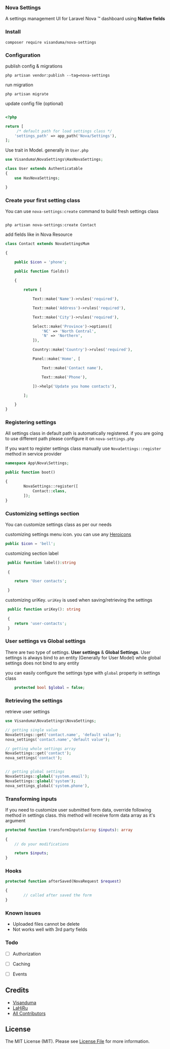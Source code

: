 ### Nova Settings

A settings management UI for Laravel Nova ™ dashboard using **Native fields**

### Install

`composer require visanduma/nova-settings`

### Configuration

publish config & migrations

```
php artisan vendor:publish --tag=nova-settings
```

run migration

```
php artisan migrate
```

update config file (optional)

```php

<?php

return [
     /* default path for load settings class */
    'settings_path' => app_path('Nova/Settings'),
];

```

Use trait in Model. generally in `User.php`

```php
use Visanduma\NovaSettings\HasNovaSettings;

class User extends Authenticatable
{
    use HasNovaSettings;

}

```

### Create your first setting class

You can use `nova-settings:create` command to build fresh settings class

```

php artisan nova-settings:create Contact

```

add fields like in Nova Resource

```php
class Contact extends NovaSettingsMum

{

    public $icon = 'phone';

    public function fields()
    
    {

        return [

            Text::make('Name')->rules('required'),

            Text::make('Address')->rules('required'),

            Text::make('City')->rules('required'),

            Select::make('Province')->options([
                'NC' => 'North Central',
                'N' => 'Northern',
            ]),

            Country::make('Country')->rules('required'),

            Panel::make('Home', [

                Text::make('Contact name'),

                Text::make('Phone'),

            ])->help('Update you home contacts'),

        ];

    }
}

```

### Registering settings

All settings class in default path is automatically registered. if you are going to use different path please configure it on `nova-settings.php`

If you want to register settings class manually use `NovaSettings::register` method in service provider

```php
namespace App\Nova\Settings;

public function boot()

{
        NovaSettings::register([
            Contact::class,
        ]);
}
```

### Customizing settings section

You can customize settings class as per our needs

customizing settings menu icon. you can use any [Heroicons](https://v1.heroicons.com/)

```php
public $icon = 'bell';
```

customizing section label

```php
 public function label():string
 
 {

    return 'User contacts';

 }
```

customizing uriKey. ```uriKey``` is used when saving/retrieving the settings

```php
 public function uriKey(): string
 
 {
    return 'user-contacts';
 }
```

### User settings vs Global settings

There are two type of settings. **User settings** & **Global Settings**.
User settings is always bind to an entity (Generally for User Model) while global settings does not bind to any entity

you can easily configure the settings type with ```global``` property in settings class

```php
    protected bool $global = false;
```

### Retrieving the settings

retrieve user settings

```php
use Visanduma\NovaSettings\NovaSettings;

// getting single value
NovaSettings::get('contact.name', 'default value');
nova_settings('contact.name','default value');

// getting whole settings array
NovaSettings::get('contact');
nova_settings('contact');


// getting global settings
NovaSettings::global('system.email');
NovaSettings::global('system');
nova_settings_global('system.phone'),
```

### Transforming inputs

If you need to customize user submitted form data, override following method in settings class. this method will receive form data array as it's argument

```php
protected function transformInputs(array $inputs): array
    
{
    // do your modifications

    return $inputs;
}
```


### Hooks

```php
protected function afterSaved(NovaRequest $request)

{
        // called after saved the form
}
```

### Known issues

- Uploaded files cannot be delete
- Not works well with 3rd party fields

### Todo

- [ ] Authorization
- [ ] Caching
- [ ] Events


## Credits

-   [Visanduma](https://github.com/Visanduma)
-   [LaHiRu](https://github.com/lahirulhr)
-   [All Contributors](../../contributors)

## License

The MIT License (MIT). Please see [License File](LICENSE.md) for more information.


